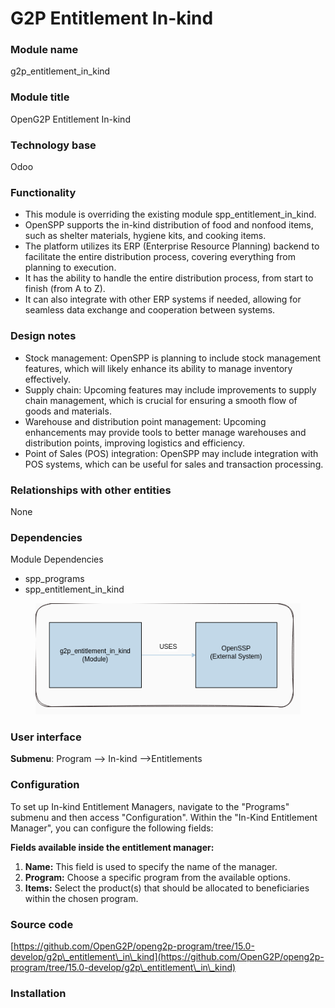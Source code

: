 # G2P Entitlement In-kind

### Module name

g2p\_entitlement\_in\_kind

### Module title

OpenG2P Entitlement In-kind

### Technology base

Odoo

### Functionality

* This module is overriding the existing module spp\_entitlement\_in\_kind.
* OpenSPP supports the in-kind distribution of food and nonfood items, such as shelter materials, hygiene kits, and cooking items.
* The platform utilizes its ERP (Enterprise Resource Planning) backend to facilitate the entire distribution process, covering everything from planning to execution.
* It has the ability to handle the entire distribution process, from start to finish (from A to Z).
* It can also integrate with other ERP systems if needed, allowing for seamless data exchange and cooperation between systems.

### Design notes

* Stock management: OpenSPP is planning to include stock management features, which will likely enhance its ability to manage inventory effectively.
* Supply chain: Upcoming features may include improvements to supply chain management, which is crucial for ensuring a smooth flow of goods and materials.
* Warehouse and distribution point management: Upcoming enhancements may provide tools to better manage warehouses and distribution points, improving logistics and efficiency.
* Point of Sales (POS) integration: OpenSPP may include integration with POS systems, which can be useful for sales and transaction processing.

### Relationships with other entities

None

### Dependencies

Module Dependencies

* spp\_programs
* spp\_entitlement\_in\_kind

<figure><img src="../../../.gitbook/assets/Inkind_flowchart.drawio (4).png" alt=""><figcaption></figcaption></figure>

### User interface

**Submenu**: Program --> In-kind -->Entitlements

### Configuration

To set up In-kind Entitlement Managers, navigate to the "Programs" submenu and then access "Configuration". Within the "In-Kind Entitlement Manager", you can configure the following fields:

**Fields available inside the entitlement manager:**

1. **Name:** This field is used to specify the name of the manager.
2. **Program:** Choose a specific program from the available options.
3. **Items:** Select the product(s) that should be allocated to beneficiaries within the chosen program.

### Source code

[https://github.com/OpenG2P/openg2p-program/tree/15.0-develop/g2p\_entitlement\_in\_kind](https://github.com/OpenG2P/openg2p-program/tree/15.0-develop/g2p\_entitlement\_in\_kind)

### Installation
